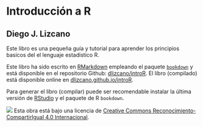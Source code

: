 # Introducción a R
## Diego J. Lizcano

Este libro es una pequeña guía y tutorial para aprender los principios basicos del el lenguaje estadistico R.

Este libro ha sido escrito en [RMarkdown](http://rmarkdown.rstudio.com) empleando el paquete [`bookdown`](https://bookdown.org/yihui/bookdown/) y está disponible en el repositorio Github: [dlizcano/introR](https://github.com/dlizcano/introR). 
El libro (compilado) está disponible online en [dlizcano.github.io/introR](https://dlizcano.github.io/introR).

Para generar el libro (compilar) puede ser recomendable instalar la última versión de [RStudio]((https://www.rstudio.com/products/rstudio/download/)) y el paquete de R `bookdown`. 


![](https://licensebuttons.net/l/by-sa/4.0/88x31.png)
Esta obra está bajo una licencia de [Creative Commons Reconocimiento-CompartirIgual 4.0 Internacional](https://creativecommons.org/licenses/by-sa/4.0/deed.es).

